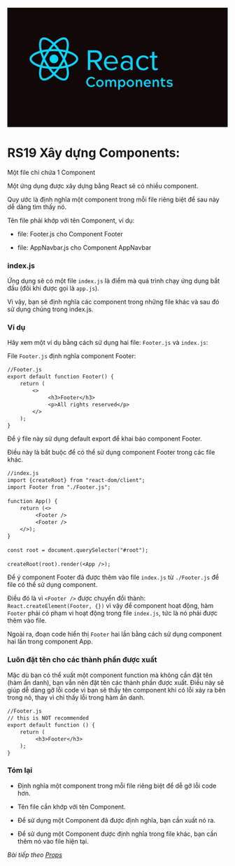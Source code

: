 ![Create-HTML-1](images/components.jpg) 

# RS19 Xây dựng Components: 

Một file chỉ chứa 1 Component

Một ứng dụng được xây dựng bằng React sẽ có nhiều component.

Quy ước là định nghĩa một component trong mỗi file riêng biệt để sau này dễ dàng tìm thấy nó.

Tên file phải khớp với tên Component, ví dụ:

- file: Footer.js cho Component Footer

- file: AppNavbar.js cho Component AppNavbar

### index.js

Ứng dụng sẽ có một file `index.js` là điểm mà quá trình chạy ứng dụng bắt đầu (đôi khi được gọi là `app.js`).

Vì vậy, bạn sẽ định nghĩa các component trong những file khác và sau đó sử dụng chúng trong index.js.

### Ví dụ

Hãy xem một ví dụ bằng cách sử dụng hai file: `Footer.js` và `index.js`:

File `Footer.js` định nghĩa component Footer:

```
//Footer.js
export default function Footer() {
    return (
        <>
             <h3>Footer</h3>
             <p>All rights reserved</p>
        </>
    );
}
```

Để ý file này sử dụng default export để khai báo component Footer.

Điều này là bắt buộc để có thể sử dụng component Footer trong các file khác.

```
//index.js
import {createRoot} from "react-dom/client";
import Footer from "./Footer.js";

function App() {
    return (<>
         <Footer />
         <Footer />
    </>);
}

const root = document.querySelector("#root");

createRoot(root).render(<App />);
```

Để ý component Footer đã được thêm vào file `index.js` từ `./Footer.js` để file có thể sử dụng component.

Điều đó là vì `<Footer />` được chuyển đổi thành: `React.createElement(Footer, {})` vì vậy để component hoạt động, hàm `Footer` phải có phạm vi hoạt động trong file `index.js`, tức là nó phải được thêm vào file.

Ngoài ra, đoạn code hiển thị `Footer` hai lần bằng cách sử dụng component hai lần trong component App.

### Luôn đặt tên cho các thành phần được xuất

Mặc dù bạn có thể xuất một component function mà không cần đặt tên (hàm ẩn danh), bạn vẫn nên đặt tên các thành phần được xuất. Điều này sẽ giúp dễ dàng gỡ lỗi code vì bạn sẽ thấy tên component khi có lỗi xảy ra bên trong nó, thay vì chỉ thấy lỗi trong hàm ẩn danh.

```
//Footer.js
// this is NOT recommended 
export default function () {
    return (
         <h3>Footer</h3>
    );
}
```

### Tóm lại

- Định nghĩa một component trong mỗi file riêng biệt để dễ gỡ lỗi code hơn.

- Tên file cần khớp với tên Component.

- Để sử dụng một Component đã được định nghĩa, bạn cần xuất nó ra.

- Để sử dụng một Component được định nghĩa trong file khác, bạn cần thêm nó vào file hiện tại.

*Bài tiếp theo [Props](/lesson/session/session_20_props.md)*
